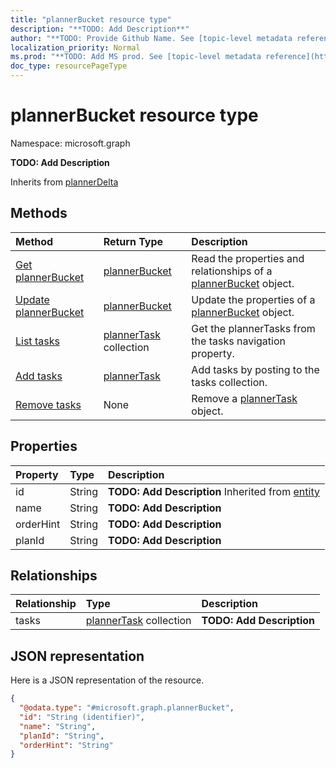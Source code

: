 ```yaml
---
title: "plannerBucket resource type"
description: "**TODO: Add Description**"
author: "**TODO: Provide Github Name. See [topic-level metadata reference](https://msgo.azurewebsites.net/add/document/guidelines/metadata.html#topic-level-metadata)**"
localization_priority: Normal
ms.prod: "**TODO: Add MS prod. See [topic-level metadata reference](https://msgo.azurewebsites.net/add/document/guidelines/metadata.html#topic-level-metadata)**"
doc_type: resourcePageType
---
```


# plannerBucket resource type


Namespace: microsoft.graph

**TODO: Add Description**


Inherits from [plannerDelta](../resources/plannerdelta.md)

## Methods
|Method|Return Type|Description|
|:---|:---|:---|
|[Get plannerBucket](../api/plannerbucket-get.md)|[plannerBucket](../resources/plannerbucket.md)|Read the properties and relationships of a [plannerBucket](../resources/plannerbucket.md) object.|
|[Update plannerBucket](../api/plannerbucket-update.md)|[plannerBucket](../resources/plannerbucket.md)|Update the properties of a [plannerBucket](../resources/plannerbucket.md) object.|
|[List tasks](../api/plannerbucket-list-tasks.md)|[plannerTask](../resources/plannertask.md) collection|Get the plannerTasks from the tasks navigation property.|
|[Add tasks](../api/plannerbucket-post-tasks.md)|[plannerTask](../resources/plannertask.md)|Add tasks by posting to the tasks collection.|
|[Remove tasks](../api/plannerbucket-delete-tasks.md)|None|Remove a [plannerTask](../resources/plannertask.md) object.|

## Properties
|Property|Type|Description|
|:---|:---|:---|
|id|String|**TODO: Add Description** Inherited from [entity](../resources/entity.md)|
|name|String|**TODO: Add Description**|
|orderHint|String|**TODO: Add Description**|
|planId|String|**TODO: Add Description**|

## Relationships
|Relationship|Type|Description|
|:---|:---|:---|
|tasks|[plannerTask](../resources/plannertask.md) collection|**TODO: Add Description**|

## JSON representation
Here is a JSON representation of the resource.
<!-- {
  "blockType": "resource",
  "keyProperty": "id",
  "@odata.type": "microsoft.graph.plannerBucket",
  "baseType": "microsoft.graph.plannerDelta",
  "openType": false
}
-->
``` json
{
  "@odata.type": "#microsoft.graph.plannerBucket",
  "id": "String (identifier)",
  "name": "String",
  "planId": "String",
  "orderHint": "String"
}
```

